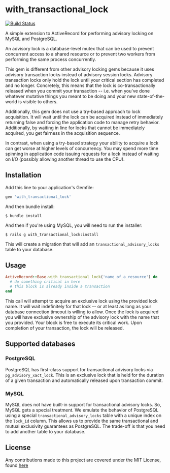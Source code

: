 # with_transactional_lock

[![Build Status](https://travis-ci.com/Betterment/with_transactional_lock.svg?token=6b6DErRMUHX47kEoBZ3t&branch=master)](https://travis-ci.com/Betterment/with_transactional_lock)

A simple extension to ActiveRecord for performing advisory locking on
MySQL and PostgreSQL.

An advisory lock is a database-level mutex that can be used to prevent
concurrent access to a shared resource or to prevent two workers from
performing the same process concurrently.

This gem is different from other advisory locking gems because it
uses advisory transaction locks instead of advisory session locks. 
Advisory transaction locks only hold the lock until your critical 
section has completed and no longer. Concretely, this means that the 
lock is co-transactionally released when you commit your transaction 
-- i.e. when you've done whatever mutative things you meant to be 
doing and your new state-of-the-world is visible to others.

Additionally, this gem does not use a try-based approach to lock
acquisition. It will wait until the lock can be acquired instead of 
immediately returning false and forcing the application code to manage 
retry behavior. Additionally, by waiting in line for locks that cannot 
be immediately acquired, you get fairness in the acquisition sequence.

In contrast, when using a try-based strategy your ability to acquire 
a lock can get worse at higher levels of concurrency. You may spend 
more time spinning in application code issuing requests for a lock
instead of waiting on I/O (possibly allowing another thread to use the
CPU).

## Installation

Add this line to your application's Gemfile:

``` ruby
gem 'with_transactional_lock'
```

And then bundle install:

```
$ bundle install
```

And then if you're using MySQL, you will need to run the installer:

```
$ rails g with_transactional_lock:install
```

This will create a migration that will add an `transactional_advisory_locks` table to 
your database.

## Usage

```ruby
ActiveRecord::Base.with_transactional_lock('name_of_a_resource') do
  # do something critical in here
  # this block is already inside a transaction
end
```

This call will attempt to acquire an exclusive lock using the provided 
lock name. It will wait indefinitely for that lock -- or at least as
long as your database connection timeout is willing to allow. Once the
lock is acquired you will have exclusive ownership of the advisory lock
with the name that you provided. Your block is free to execute its
critical work. Upon completion of your transaction, the lock will be 
released.

## Supported databases

### PostgreSQL

PostgreSQL has first-class support for transactional advisory locks via
`pg_advisory_xact_lock`. This is an exclusive lock that is held for the
duration of a given transaction and automatically released upon
transaction commit.

### MySQL

MySQL does not have built-in support for transactional advisory locks.
So, MySQL gets a special treatment. We emulate the behavior of PostgreSQL
using a special `transactional_advisory_locks` table with a unique index 
on the `lock_id` column. This allows us to provide the same transactional 
and mutual exclusivity guarantees as PostgreSQL. The trade-off is that 
you need to add another table to your database.

## License

Any contributions made to this project are covered under the MIT License, found [here](LICENSE)
